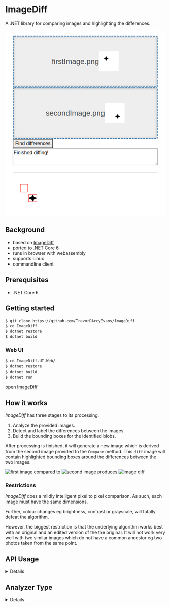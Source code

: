 # ImageDiff

A .NET library for comparing images and highlighting the differences.

![web ui](docs/images/screenshot-ui-web.png)

## Background
* based on [ImageDiff](https://github.com/richclement/ImageDiff)
* ported to .NET Core 6
* runs in browser with webassembly
* supports Linux
* commandline client

## Prerequisites
* .NET Core 6

## Getting started
```bash
$ git clone https://github.com/TrevorDArcyEvans/ImageDiff
$ cd ImageDiff
$ dotnet restore
$ dotnet build
```

### Web UI
```bash
$ cd ImageDiff.UI.Web/
$ dotnet restore
$ dotnet build
$ dotnet run
```
open [ImageDiff](http://localhost:5069)

## How it works
_ImageDiff_ has three stages to its processing.
 
1. Analyze the provided images.
2. Detect and label the differences between the images.
3. Build the bounding boxes for the identified blobs.

After processing is finished, it will generate a new image which is derived
from the second image provided to the `Compare` method. This `diff` image
will contain highlighted bounding boxes around the differences between the
two images.

![first image](docs/images/firstImage.png) compared to
![second image](docs/images/secondImage.png) produces 
![image diff](docs/images/diffImage.png)

### Restrictions
_ImageDiff_ does a mildly intelligent pixel to pixel comparison.
As such, each image must have the same dimensions.

Further, colour changes eg brightness, contrast or grayscale, will fatally
defeat the algorithm.

However, the biggest restriction is that the underlying algorithm works
best with an original and an edited version of the the original.  It will
not work very well with two similar images which do not have a common
ancestor eg two photos taken from the same point.

## API Usage

<details>

Default usage:

```csharp
    var firstImage = new Bitmap("path/to/first/image");
    var secondImage = new Bitmap("path/to/second/image");

    var comparer = new BitmapComparer();

    //Returns a result with the differences + the Bitmap
    var diff = comparer.Compare(firstImage, secondImage);

    // Generates the bitmap image and returns a Bitmap
    var generate = comparer.Generate(firstImage, secondImage);
```

When initialized without options, the following values are used:

- AnalyzerType: ExactMatch
- Labeler: Basic
- JustNoticeableDifference: 2.3
- DetectionPadding: 2
- BoundingBoxPadding: 2
- BoundingBoxColor: Red
- BoundingBoxMode: Single
- BoundingBoxThickness: 1

The compare object can be configured to use different settings for the
different stages of processing.

```csharp
    var options = new CompareOptions 
    {
        AnalyzerType = AnalyzerTypes.CIE76,
        JustNoticableDifference = 2.3,
        DetectionPadding = 2,
        Labeler = LabelerTypes.ConnectedComponentLabeling,
        BoundingBoxColor = Color.Red,
        BoundingBoxPadding = 2,
        BoundingBoxMode = BoundingBoxModes.Multiple,
        BoundingBoxThickness = 1 
    };
    var comparer = new BitmapComparer(options);
```

</details>

## Analyzer Type
<details>

Two forms of image analysis are currently supported:

- ExactMatch - requires that the RGB values of each pixel in the image
 be equal.
- CIE76 - follows the [color difference formula](http://en.wikipedia.org/wiki/Color_difference "color difference formula")
to generate a Euclidean distance between the colors in the pixels and
flags a difference when the Just Noticeable Difference (JND) is greater
than a value of 2.3.

### Just Noticeable Difference
Specify this to control how distant two pixels can be in the color space
before they are marked as different.

### Detection Padding
How many pixels away from the current pixel to look, for neighbors that
should be grouped together for labeling purposes.

### Labeler
Two forms of blob labeling are currently supported:

- Basic - basic labeling will group all differences together into a single group.
This labeling format does not support `BoundingBoxMode.Multiple`.
- [Connected Component Labeling](http://en.wikipedia.org/wiki/Connected-component_labeling "Connected Component Labeling")
Uses a two-pass algorithm to label the differences in an image and then aggregate
the labels. The Detection Padding option is used to determine how far to travel
when checking neighbor pixels.

### Bounding Box Color
The color of the bounding box to be drawn when highlighting detected differences.

### Bounding Box Padding
The number of pixels of padding to include around the detected difference when
drawing a bounding box.

### Bounding Box Thickness
The thickness of the rectangle showing the difference in pixel. Default = 1

### Bounding Box Mode
Specifies how to build the bounding boxes when highlighting the detected
differences.

- Single - Only generate one bounding box that encompasses all of the detected
differences in the image.
- Multiple - Generate a bounding box around each separate group of detected
differences. This bounding box mode is not supported by `LabelerTypes.Basic`.

</details>
